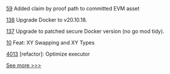 
[59](https://github.com/hyperledger-labs/harmonia/pull/59) Added claim by proof path to committed EVM asset 

[138](https://github.com/hyperledger-labs/fabric-operator/pull/138) Upgrade Docker to v20.10.18.

[137](https://github.com/hyperledger-labs/fabric-operator/pull/137) Upgrade to patched secure Docker version (no go mod tidy).

[10](https://github.com/hyperledger-labs/benchmarking-cross-chain-bridges/pull/10) Feat: XY Swapping and XY Types 

[4013](https://github.com/hyperledger/iroha/pull/4013) [refactor]: Optimize executor


[See more >>>](https://start-here.hyperledger.org/pull-requests)
